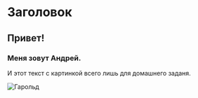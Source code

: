 # Заголовок
## Привет!
### Меня зовут Андрей.

И этот текст с картинкой всего лишь для домашнего заданя.

![Гарольд](https://medialeaks.ru/wp-content/uploads/2019/12/1-4-1.jpg)
